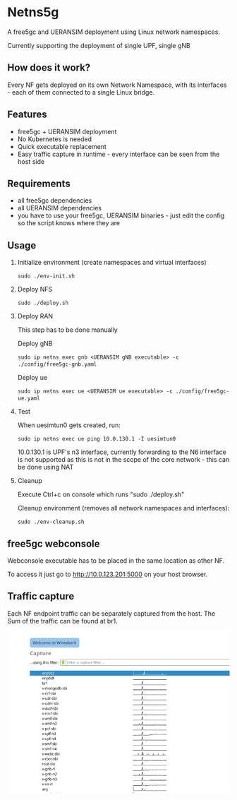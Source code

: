 # Netns5g

A free5gc and UERANSIM deployment using Linux network namespaces.

Currently supporting the deployment of single UPF, single gNB

## How does it work?
Every NF gets deployed on its own Network Namespace, with its interfaces - each of them connected to a single Linux bridge.
## Features

- free5gc + UERANSIM deployment
- No Kubernetes is needed
- Quick executable replacement
- Easy traffic capture in runtime - every interface can be seen from the host side



## Requirements

- all free5gc dependencies
- all UERANSIM dependencies
- you have to use your free5gc, UERANSIM binaries - just edit the config so the script knows where they are
## Usage

1. Initialize environment (create namespaces and virtual interfaces)

    ```
    sudo ./env-init.sh
    ```
2. Deploy NFS
    ```
    sudo ./deploy.sh
    ```
3. Deploy RAN
    
    This step has to be done manually

    Deploy gNB
    ```
    sudo ip netns exec gnb <UERANSIM gNB executable> -c ./config/free5gc-gnb.yaml
    ```
    Deploy ue
    ```
    sudo ip netns exec ue <UERANSIM ue executable> -c ./config/free5gc-ue.yaml
    ```
4. Test
    
    When uesimtun0 gets created, run:

    ```
    sudo ip netns exec ue ping 10.0.130.1 -I uesimtun0
    ```
    10.0.130.1 is UPF's n3 interface, currently forwarding to the N6 interface is not supported as this is not in the scope of the core network - this can be done using NAT
5. Cleanup
    
    Execute Ctrl+c on console which runs "sudo ./deploy.sh"

    Cleanup environment (removes all network namespaces and interfaces):
    ```
    sudo ./env-cleanup.sh
    ```
    
## free5gc webconsole

Webconsole executable has to be placed in the same location as other NF.


To access it just go to http://10.0.123.201:5000 on your host browser.

## Traffic capture

Each NF endpoint traffic can be separately captured from the host.
The Sum of the traffic can be found at br1.

![Alt text](assets/traffic.png?raw=true "Traffic")

